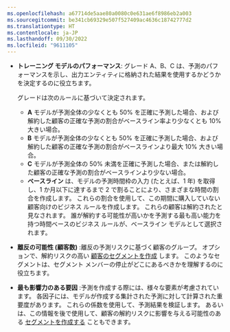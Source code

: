 ```yaml
---
ms.openlocfilehash: a67714de5aae80a0080c0e631ae6f8986eb2a003
ms.sourcegitcommit: be341cb69329e507f527409ac4636c18742777d2
ms.translationtype: HT
ms.contentlocale: ja-JP
ms.lasthandoff: 09/30/2022
ms.locfileid: "9611105"
---
```

- **トレーニング モデルのパフォーマンス**: グレード A、B、C は、予測のパフォーマンスを示し、出力エンティティに格納された結果を使用するかどうかを決定するのに役立ちます。

  グレードは次のルールに基づいて決定されます。
  - **A** モデルが予測全体の少なくとも 50% を正確に予測した場合、および解約した顧客の正確な予測の割合がベースライン率より少なくとも 10% 大きい場合。
  - **B** モデルが予測全体の少なくとも 50% を正確に予測した場合、および解約した顧客の正確な予測の割合がベースラインより最大 10% 大きい場合。
  - **C** モデルが予測全体の 50% 未満を正確に予測した場合、または解約した顧客の正確な予測の割合がベースラインより少ない場合。
  - **ベースライン** は、モデルの予測時間枠の入力 (たとえば、1 年) を取得し、1 か月以下に達するまで 2 で割ることにより、さまざまな時間の割合を作成します。 これらの割合を使用して、この期間に購入していない顧客向けのビジネス ルールを作成します。 これらの顧客は解約されたと見なされます。 誰が解約する可能性が高いかを予測する最も高い能力を持つ時間ベースのビジネス ルールが、ベースライン モデルとして選択されます。

- **離反の可能性 (顧客数)** :離反の予測リスクに基づく顧客のグループ。 オプションで、解約リスクの高い [顧客のセグメントを作成](../prediction-based-segment.md) します。 このようなセグメントは、セグメント メンバーの停止がどこにあるべきかを理解するのに役立ちます。

- **最も影響力のある要因** :予測を作成する際には、様々な要素が考慮されています。 各因子には、モデルが作成する集計された予測に対して計算された重要度があります。 これらの係数を使用して、予測結果を検証します。 あるいは、この情報を後で使用して、顧客の解約リスクに影響を与える可能性のある [セグメントを作成する](../prediction-based-segment.md) こともできます。